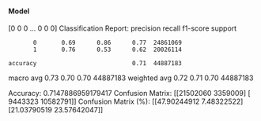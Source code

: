 #### Model
[0 0 0 ... 0 0 0]
Classification Report:
              precision    recall  f1-score   support

           0       0.69      0.86      0.77  24861069
           1       0.76      0.53      0.62  20026114

    accuracy                           0.71  44887183
   macro avg       0.73      0.70      0.70  44887183
weighted avg       0.72      0.71      0.70  44887183

Accuracy: 0.7147886959179417
Confusion Matrix:
[[21502060  3359009]
 [ 9443323 10582791]]
Confusion Matrix (%):
[[47.90244912  7.48322522]
 [21.03790519 23.57642047]]
